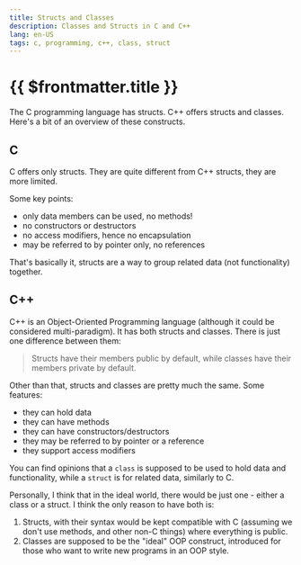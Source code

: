```yaml
---
title: Structs and Classes
description: Classes and Structs in C and C++
lang: en-US
tags: c, programming, c++, class, struct
---
```


# {{ $frontmatter.title }}

The C programming language has structs. C++ offers structs and classes.
Here's a bit of an overview of these constructs.

## C

C offers only structs. They are quite different from C++ structs, they are more limited.

Some key points:

- only data members can be used, no methods!
- no constructors or destructors
- no access modifiers, hence no encapsulation
- may be referred to by pointer only, no references

That's basically it, structs are a way to group related data (not functionality)
together.

## C++

C++ is an Object-Oriented Programming language (although it could be considered
multi-paradigm). It has both structs and classes. There is just one difference
between them:

> Structs have their members public by default, while classes have their members 
> private by default.

Other than that, structs and classes are pretty much the same.
Some features:

- they can hold data
- they can have methods
- they can have constructors/destructors
- they may be referred to by pointer or a reference
- they support access modifiers

You can find opinions that a `class` is supposed to be used to hold data
and functionality, while a `struct` is for related data, similarly to C.

Personally, I think that in the ideal world, there would be just one - either a
class or a struct. I think the only reason to have both is:

1. Structs, with their syntax would be kept compatible with C (assuming we don't
   use methods, and other non-C things) where everything is public.
2. Classes are supposed to be the "ideal" OOP construct, introduced for those
   who want to write new programs in an OOP style.